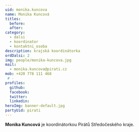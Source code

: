 ```yaml
---
uid: monika.kuncova
name: Monika Kuncová
titles: 
  before: 
  after: 
category:
  - dalsi
  - koordinator
  - kontaktni_osoba
description: krajská koordinátorka
ordDalsi: 2
img: people/monika-kuncova.jpg
mail:
  - monika.kuncova@pirati.cz
mob: +420 778 111 468
 # -
profiles:
  github:
  facebook:
  twitter:
  linkedin:
heroImg: banner-default.jpg
partyUid: pirati
---
```


**Monika Kuncová** je koordinátorkou Pirátů Středočeského kraje.


